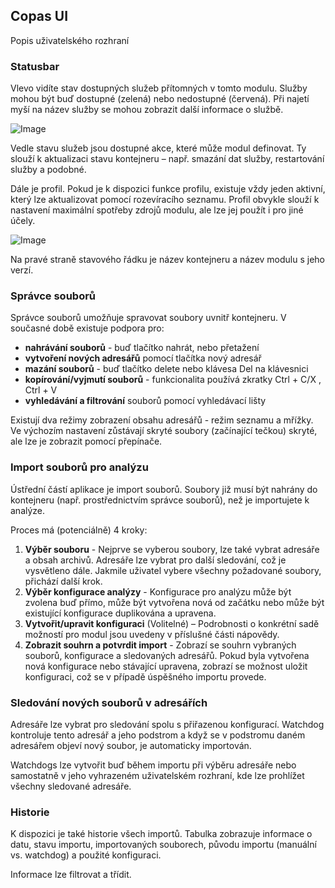 ## Copas UI
Popis uživatelského rozhraní

### Statusbar

Vlevo vidíte stav dostupných služeb přítomných v tomto modulu. Služby mohou být buď dostupné (zelená) nebo nedostupné (červená). Při najetí myší na název služby se mohou zobrazit další informace o službě.

![Image](./images/copas-services.png)

Vedle stavu služeb jsou dostupné akce, které může modul definovat. Ty slouží k aktualizaci stavu kontejneru – např. smazání dat služby, restartování služby a podobné.

Dále je profil. Pokud je k dispozici funkce profilu, existuje vždy jeden aktivní, který lze aktualizovat pomocí rozevíracího seznamu. Profil obvykle slouží k nastavení maximální spotřeby zdrojů modulu, ale lze jej použít i pro jiné účely.

![Image](./images/copas-profile.png)

Na pravé straně stavového řádku je název kontejneru a název modulu s jeho verzí.

### Správce souborů
Správce souborů umožňuje spravovat soubory uvnitř kontejneru.
V současné době existuje podpora pro:
- **nahrávání souborů** - buď tlačítko nahrát, nebo přetažení
- **vytvoření nových adresářů** pomocí tlačítka nový adresář
- **mazání souborů** - buď tlačítko delete nebo klávesa Del na klávesnici
- **kopírování/vyjmutí souborů** - funkcionalita používá zkratky Ctrl + C/X , Ctrl + V
- **vyhledávání a filtrování** souborů pomocí vyhledávací lišty

Existují dva režimy zobrazení obsahu adresářů - režim seznamu a mřížky.
Ve výchozím nastavení zůstávají skryté soubory (začínající tečkou) skryté, ale lze je zobrazit pomocí přepínače.

### Import souborů pro analýzu
Ústřední částí aplikace je import souborů.
Soubory již musí být nahrány do kontejneru (např. prostřednictvím správce souborů), než je importujete k analýze.

Proces má (potenciálně) 4 kroky:
1. **Výběr souboru** - Nejprve se vyberou soubory, lze také vybrat adresáře a obsah archivů. Adresáře lze vybrat pro další sledování, což je vysvětleno dále. Jakmile uživatel vybere všechny požadované soubory, přichází další krok.
2. **Výběr konfigurace analýzy** - Konfigurace pro analýzu může být zvolena buď přímo, může být vytvořena nová od začátku nebo může být existující konfigurace duplikována a upravena.
3. **Vytvořit/upravit konfiguraci** (Volitelné) – Podrobnosti o konkrétní sadě možností pro modul jsou uvedeny v příslušné části nápovědy.
4. **Zobrazit souhrn a potvrdit import** - Zobrazí se souhrn vybraných souborů, konfigurace a sledovaných adresářů. Pokud byla vytvořena nová konfigurace nebo stávající upravena, zobrazí se možnost uložit konfiguraci, což se v případě úspěšného importu provede.

### Sledování nových souborů v adresářích

Adresáře lze vybrat pro sledování spolu s přiřazenou konfigurací. Watchdog kontroluje tento adresář a jeho podstrom a když se v podstromu daném adresářem objeví nový soubor, je automaticky importován.

Watchdogs lze vytvořit buď během importu při výběru adresáře nebo samostatně v jeho vyhrazeném uživatelském rozhraní, kde lze prohlížet všechny sledované adresáře.

### Historie
K dispozici je také historie všech importů. Tabulka zobrazuje informace o datu, stavu importu, importovaných souborech, původu importu (manuální vs. watchdog) a použité konfiguraci.

Informace lze filtrovat a třídit.